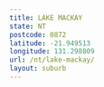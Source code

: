 ```yaml
---
title: LAKE MACKAY
state: NT
postcode: 0872
latitude: -21.949513
longitude: 131.298809
url: /nt/lake-mackay/
layout: suburb
---
```

